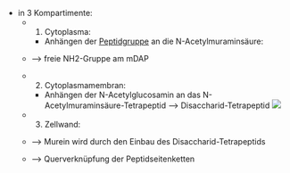 - in 3 Kompartimente:
	- 1. Cytoplasma:
		- Anhängen der [Peptidgruppe](Murein%20Chemischer%20Aufbau.md) an die N-Acetylmuraminsäure:
	- --> freie NH2-Gruppe am mDAP
	- 2. Cytoplasmamembran:
		- Anhängen der N-Acetylglucosamin an das N-Acetylmuraminsäure-Tetrapeptid --> Disaccharid-Tetrapeptid
		![](Pasted%20image%2020231012175513.png)
	 
	- 3. Zellwand:
	- --> Murein wird durch den Einbau des Disaccharid-Tetrapeptids
	- --> Querverknüpfung der Peptidseitenketten 
	